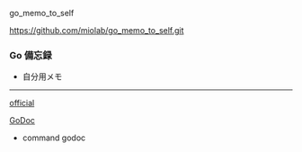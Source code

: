 go_memo_to_self

https://github.com/miolab/go_memo_to_self.git

### Go 備忘録

- 自分用メモ

---

[official](https://golang.org/)

[GoDoc](https://godoc.org/golang.org/x/tools/cmd/godoc)
- command godoc
